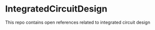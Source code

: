 # IntegratedCircuitDesign
This repo contains open  references related to integrated circuit design 
